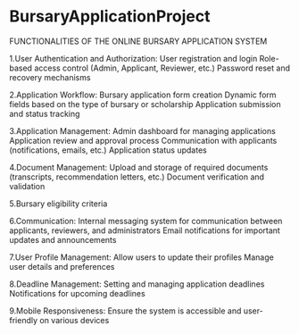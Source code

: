 # BursaryApplicationProject

FUNCTIONALITIES OF THE ONLINE BURSARY APPLICATION SYSTEM

1.User Authentication and Authorization:
        User registration and login
        Role-based access control (Admin, Applicant, Reviewer, etc.)
        Password reset and recovery mechanisms

2.Application Workflow:
        Bursary application form creation
        Dynamic form fields based on the type of bursary or scholarship
        Application submission and status tracking

3.Application Management:
        Admin dashboard for managing applications
        Application review and approval process
        Communication with applicants (notifications, emails, etc.)
        Application status updates

4.Document Management:
        Upload and storage of required documents (transcripts, recommendation letters, etc.)
        Document verification and validation

5.Bursary eligibility criteria

6.Communication:
        Internal messaging system for communication between applicants, reviewers, and          administrators
        Email notifications for important updates and announcements

7.User Profile Management:
       Allow users to update their profiles
        Manage user details and preferences

8.Deadline Management:
       Setting and managing application deadlines
       Notifications for upcoming deadlines

9.Mobile Responsiveness:
        Ensure the system is accessible and user-friendly on various devices
     

